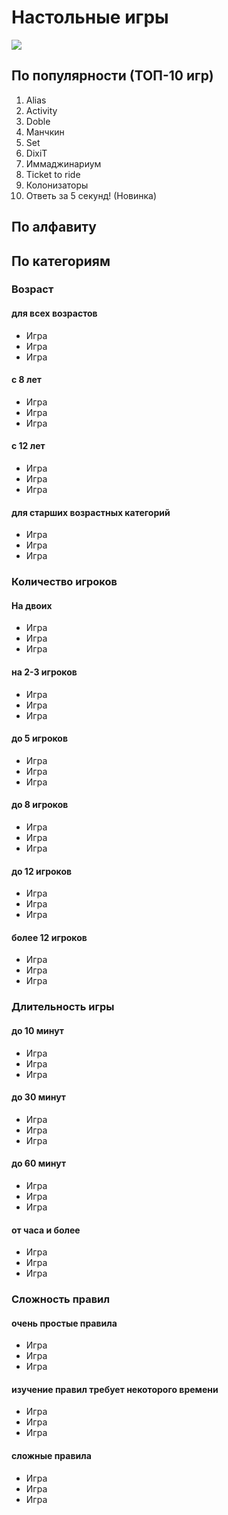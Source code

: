 # Настольные игры

![](http://placehold.it/950x450)

## По популярности (ТОП-10 игр)

1. Alias
2. Activity
3. Doble
4. Манчкин
5. Set
6. DixiT
7. Иммаджинариум
8. Ticket to ride
9. Колонизаторы
10. Ответь за 5 секунд! (Новинка)

## По алфавиту


## По категориям

### Возраст

#### для всех возрастов

* Игра
* Игра
* Игра

#### с 8 лет

* Игра
* Игра
* Игра

#### с 12 лет

* Игра
* Игра
* Игра

#### для старших возрастных категорий

* Игра
* Игра
* Игра

### Количество игроков

#### На двоих

* Игра
* Игра
* Игра

#### на 2-3 игроков

* Игра
* Игра
* Игра

#### до 5 игроков

* Игра
* Игра
* Игра

#### до 8 игроков

* Игра
* Игра
* Игра

#### до 12 игроков

* Игра
* Игра
* Игра

#### более 12 игроков

* Игра
* Игра
* Игра

### Длительность игры

#### до 10 минут

* Игра
* Игра
* Игра

#### до 30 минут

* Игра
* Игра
* Игра

#### до 60 минут

* Игра
* Игра
* Игра

#### от часа и более

* Игра
* Игра
* Игра

### Сложность правил

#### очень простые правила

* Игра
* Игра
* Игра

#### изучение правил требует некоторого времени

* Игра
* Игра
* Игра

#### сложные правила

* Игра
* Игра
* Игра